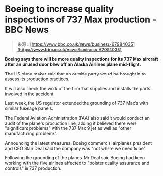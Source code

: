 <!--yml
category: 未分类
date: 2024-05-27 14:48:15
-->

# Boeing to increase quality inspections of 737 Max production - BBC News

> 来源：[https://www.bbc.co.uk/news/business-67984035](https://www.bbc.co.uk/news/business-67984035)

**Boeing says there will be more quality inspections for its 737 Max aircraft after an unused door blew off an Alaska Airlines plane mid-flight.**

The US plane maker said that an outside party would be brought in to assess its production practices.

It will also check the work of the firm that supplies and installs the parts involved in the accident.

Last week, the US regulator extended the grounding of 737 Max's with similar fuselage panels.

The Federal Aviation Administration (FAA) also said it would conduct an audit of the plane's production line, adding it believed there were "significant problems" with the 737 Max 9 jet as well as "other manufacturing problems".

Announcing the latest measures, Boeing commercial airplanes president and CEO Stan Deal said the company was "not where we need to be".

Following the grounding of the planes, Mr Deal said Boeing had been working with the five airlines affected to "bolster quality assurance and controls" in 737 production.